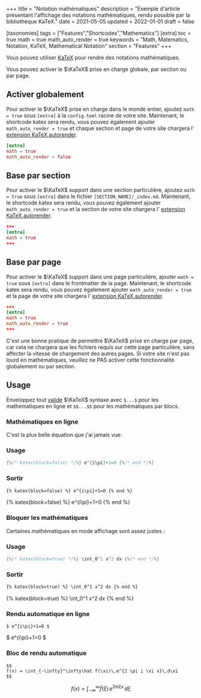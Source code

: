 +++
title = "Notation mathématiques"
description = "Exemple d'article présentant l'affichage des notations mathématiques, rendu possible par la bibliothèque KaTeX."
date = 2021-05-05
updated = 2022-01-01
draft = false

[taxonomies]
tags = ["Features","Shortcodes","Mathematics"]
[extra]
toc = true
math = true
math_auto_render = true
keywords = "Math, Matematics, Notation, KaTeX, Mathematical Notation"
section = "Features"
+++

Vous pouvez utiliser [KaTeX](https://katex.org) pour rendre des notations mathématiques.

Vous pouvez activer le $\KaTeX$ prise en charge globale, par section ou par page.
<!-- more -->

## Activer globalement

Pour activer le $\KaTeX$ prise en charge dans le monde entier, ajoutez `math = true` sous `[extra]` à la `config.toml`
racine de votre site. Maintenant, le shortcode katex sera rendu, vous pouvez également ajouter `math_auto_render = true`
et chaque section et page de votre site chargera l' [extension KaTeX autorender](https://katex.org/docs/autorender.html).

```toml
[extra]
math = true
math_auto_render = false
```

## Base par section

Pour activer le $\KaTeX$ support dans une section particulière, ajoutez `math = true` sous `[extra]` dans le fichier `[SECTION_NAME]/_index.md`.
Maintenant, le shortcode katex sera rendu, vous pouvez également ajouter `math_auto_render = true`
et la section de votre site chargera l' [extension KaTeX autorender](https://katex.org/docs/autorender.html).

```toml
+++
[extra]
math = true
+++
```

## Base par page

Pour activer le $\KaTeX$ support dans une page particulière, ajouter `math = true` sous `[extra]` dans le frontmatter de la page.
Maintenant, le shortcode katex sera rendu, vous pouvez également ajouter `math_auto_render = true`
et la page de votre site chargera l' [extension KaTeX autorender](https://katex.org/docs/autorender.html).

```toml
+++
[extra]
math = true
math_auto_render = true
+++
```

C'est une bonne pratique de permettre $\KaTeX$ prise en charge par page, car cela ne chargera que les fichiers requis sur cette page particulière, sans affecter la vitesse de chargement des autres pages. Si votre site n'est pas lourd en mathématiques, veuillez ne PAS activer cette fonctionnalité globalement ou par section.

## Usage

Enveloppez tout [valide](https://katex.org/docs/supported.html) $\KaTeX$ syntaxe avec `$...$` pour les mathématiques en ligne et `$$...$$` pour les mathématiques par blocs.

### Mathématiques en ligne

C'est la plus belle équation que j'ai jamais vue:

### Usage
```rs
{%/* katex(block=false) */%} e^{i\pi}+1=0 {%/* end */%}
```
### Sortir
```html
{% katex(block=false) %} e^{i\pi}+1=0 {% end %}
```
{% katex(block=false) %} e^{i\pi}+1=0 {% end %}

### Bloquer les mathématiques

Certaines mathématiques en mode affichage sont assez justes :

### Usage
```rs
{%/* katex(block=true) */%} \int_0^1 x^2 dx {%/* end */%}
```
### Sortir
```html
{% katex(block=true) %} \int_0^1 x^2 dx {% end %}
```
{% katex(block=true) %} \int_0^1 x^2 dx {% end %}

### Rendu automatique en ligne
```
$ e^{i\pi}+1=0 $
```

$ e^{i\pi}+1=0 $

### Bloc de rendu automatique
```
$$
f(x) = \int_{-\infty}^\infty\hat f(\xi)\,e^{2 \pi i \xi x}\,d\xi
$$
```

$$
f(x) = \int_{-\infty}^\infty\hat f(\xi)\,e^{2 \pi i \xi x}\,d\xi
$$
